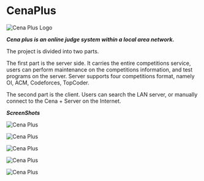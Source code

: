 CenaPlus
========

![Cena Plus Logo](http://www.cenaplus.org/images/Logo.png)


***Cena plus is an online judge system within a local area network.***


The project is divided into two parts.

The first part is the server side. It carries the entire competitions service, users can perform maintenance on the competitions information, and test programs on the server. Server supports four competitions format, namely OI, ACM, Codeforces, TopCoder.

The second part is the client. Users can search the LAN server, or manually connect to the Cena + Server on the Internet.


***ScreenShots***

![Cena Plus](http://www.cenaplus.org/images/cenaplus.jpg)

![Cena Plus](http://www.cenaplus.org/images/02.jpg)

![Cena Plus](http://www.cenaplus.org/images/03.jpg)

![Cena Plus](http://www.cenaplus.org/images/04.jpg)

![Cena Plus](http://www.cenaplus.org/images/05.jpg)
